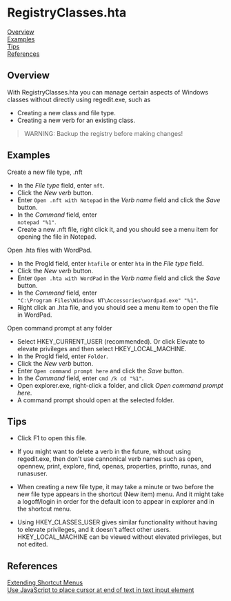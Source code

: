 # RegistryClasses.hta

[Overview](#overview)  
[Examples](#examples)  
[Tips](#tips)  
[References](#references)

## Overview

With RegistryClasses.hta you can manage certain 
aspects of Windows classes without directly using 
regedit.exe, such as

- Creating a new class and file type.
- Creating a new verb for an existing class.

> WARNING: Backup the registry before making changes!

## Examples

Create a new file type, .nft

- In the *File type* field, enter `nft`.
- Click the *New verb* button.
- Enter `Open .nft with Notepad` in the *Verb name* field and click the *Save* button.
- In the *Command* field, enter  
    `notepad "%1"`.
- Create a new .nft file, right click it, and you should see a menu item for opening the file in Notepad.
  
Open .hta files with WordPad.

- In the ProgId field, enter `htafile` or enter `hta` in the *File type* field.
- Click the *New verb* button.
- Enter `Open .hta with WordPad` in the *Verb name* field and click the *Save* button.
- In the *Command* field, enter  
    `"C:\Program Files\Windows NT\Accessories\wordpad.exe" "%1"`.
- Right click an .hta file, and you should see a menu item to open the file in WordPad.

Open command prompt at any folder

- Select HKEY_CURRENT_USER (recommended). Or click Elevate to elevate privileges and then select HKEY_LOCAL_MACHINE.
- In the ProgId field, enter `Folder`.
- Click the *New verb* button.
- Enter `Open command prompt here` and click the *Save* button.
- In the *Command* field, enter `cmd /k cd "%1"`.
- Open explorer.exe, right-click a folder, and click *Open command prompt here*.
- A command prompt should open at the selected folder.

## Tips

- Click F1 to open this file.

- If you might want to delete a verb in the future, without using regedit.exe, then don't use cannonical verb names such as open, opennew, print, explore, find, openas, properties, printto, runas, and runasuser.

- When creating a new file type, it may take a minute or two before the new file type appears in the shortcut (New item) menu. And it might take a logoff/login in order for the default icon to appear in explorer and in the shortcut menu.

- Using HKEY_CLASSES_USER gives similar functionality without having to elevate privileges, and it doesn't affect other users. HKEY_LOCAL_MACHINE can be viewed without elevated privileges, but not edited.

## References

[Extending Shortcut Menus](https://docs.microsoft.com/en-us/windows/desktop/shell/context "docs.microsoft.com")  
[Use JavaScript to place cursor at end of text in text input element
](https://stackoverflow.com/questions/511088/use-javascript-to-place-cursor-at-end-of-text-in-text-input-element#26900921 "stackoverflow.com")
